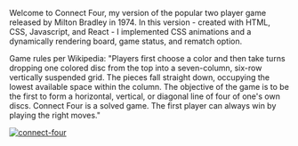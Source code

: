 Welcome to Connect Four, my version of the popular two player game released by Milton Bradley in 1974. In this version - created with HTML, CSS, Javascript, and React - I implemented CSS animations and a dynamically rendering board, game status, and rematch option.

Game rules per Wikipedia: "Players first choose a color and then take turns dropping one colored disc from the top into a seven-column, six-row vertically suspended grid. The pieces fall straight down, occupying the lowest available space within the column. The objective of the game is to be the first to form a horizontal, vertical, or diagonal line of four of one's own discs. Connect Four is a solved game. The first player can always win by playing the right moves."

[![connect-four](https://user-images.githubusercontent.com/46619903/76367057-fb85b500-62e8-11ea-91a8-a81db732277a.png)](https://www.youtube.com/watch?v=AM0sI6ZqEQw&feature=emb_title)
